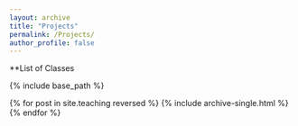 ```yaml
---
layout: archive
title: "Projects"
permalink: /Projects/
author_profile: false
---
```


**List of Classes 

{% include base_path %}

{% for post in site.teaching reversed %}
  {% include archive-single.html %}
{% endfor %}
